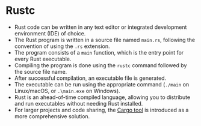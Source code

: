 # Rustc

- Rust code can be written in any text editor or integrated development environment (IDE) of choice.
- The Rust program is written in a source file named `main.rs`, following the convention of using the `.rs` extension.
- The program consists of a `main` function, which is the entry point for every Rust executable.
- Compiling the program is done using the `rustc` command followed by the source file name.
- After successful compilation, an executable file is generated.
- The executable can be run using the appropriate command (`./main` on Linux/macOS, or `.\main.exe` on Windows).
- Rust is an ahead-of-time compiled language, allowing you to distribute and run executables without needing Rust installed.
- For larger projects and code sharing, the [Cargo tool](Cargo.md) is introduced as a more comprehensive solution.